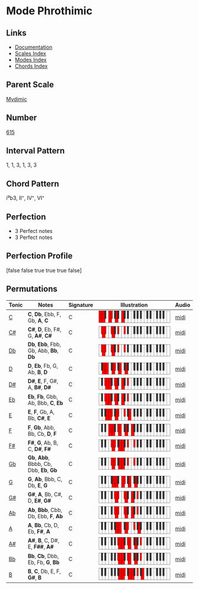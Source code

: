 # Mode Phrothimic

## Links

- [Documentation](README.md)
- [Scales Index](Scales.md)
- [Modes Index](Modes.md)
- [Chords Index](Chords.md)

## Parent Scale

[Mydimic](ScaleMydimic.md)

## Number

[615](https://ianring.com/musictheory/scales/615)

## Interval Pattern

1, 1, 3, 1, 3, 3

## Chord Pattern

i⁰b3, II⁺, IV⁺, VI⁺

## Perfection

- 3 Perfect notes
- 3 Perfect notes

## Perfection Profile

[false false true true true false]

## Permutations

| Tonic | Notes | Signature | Illustration | Audio |
|-------|-------|-----------|--------------|-------|
| [C](ModeCNaturalPhrothimic.md) | **C**, **Db**, Ebb, F, Gb, **A**, **C** | C | ![CNaturalPhrothimic](ModeCNaturalPhrothimic.png) | [midi](https://github.com/edipermadi/music/blob/main/docs/ModeCNaturalPhrothimic.mid?raw=true) |
| [C#](ModeCSharpPhrothimic.md) | **C#**, **D**, Eb, F#, G, **A#**, **C#** | C | ![CSharpPhrothimic](ModeCSharpPhrothimic.png) | [midi](https://github.com/edipermadi/music/blob/main/docs/ModeCSharpPhrothimic.mid?raw=true) |
| [Db](ModeDFlatPhrothimic.md) | **Db**, **Ebb**, Fbb, Gb, Abb, **Bb**, **Db** | C | ![DFlatPhrothimic](ModeDFlatPhrothimic.png) | [midi](https://github.com/edipermadi/music/blob/main/docs/ModeDFlatPhrothimic.mid?raw=true) |
| [D](ModeDNaturalPhrothimic.md) | **D**, **Eb**, Fb, G, Ab, **B**, **D** | C | ![DNaturalPhrothimic](ModeDNaturalPhrothimic.png) | [midi](https://github.com/edipermadi/music/blob/main/docs/ModeDNaturalPhrothimic.mid?raw=true) |
| [D#](ModeDSharpPhrothimic.md) | **D#**, **E**, F, G#, A, **B#**, **D#** | C | ![DSharpPhrothimic](ModeDSharpPhrothimic.png) | [midi](https://github.com/edipermadi/music/blob/main/docs/ModeDSharpPhrothimic.mid?raw=true) |
| [Eb](ModeEFlatPhrothimic.md) | **Eb**, **Fb**, Gbb, Ab, Bbb, **C**, **Eb** | C | ![EFlatPhrothimic](ModeEFlatPhrothimic.png) | [midi](https://github.com/edipermadi/music/blob/main/docs/ModeEFlatPhrothimic.mid?raw=true) |
| [E](ModeENaturalPhrothimic.md) | **E**, **F**, Gb, A, Bb, **C#**, **E** | C | ![ENaturalPhrothimic](ModeENaturalPhrothimic.png) | [midi](https://github.com/edipermadi/music/blob/main/docs/ModeENaturalPhrothimic.mid?raw=true) |
| [F](ModeFNaturalPhrothimic.md) | **F**, **Gb**, Abb, Bb, Cb, **D**, **F** | C | ![FNaturalPhrothimic](ModeFNaturalPhrothimic.png) | [midi](https://github.com/edipermadi/music/blob/main/docs/ModeFNaturalPhrothimic.mid?raw=true) |
| [F#](ModeFSharpPhrothimic.md) | **F#**, **G**, Ab, B, C, **D#**, **F#** | C | ![FSharpPhrothimic](ModeFSharpPhrothimic.png) | [midi](https://github.com/edipermadi/music/blob/main/docs/ModeFSharpPhrothimic.mid?raw=true) |
| [Gb](ModeGFlatPhrothimic.md) | **Gb**, **Abb**, Bbbb, Cb, Dbb, **Eb**, **Gb** | C | ![GFlatPhrothimic](ModeGFlatPhrothimic.png) | [midi](https://github.com/edipermadi/music/blob/main/docs/ModeGFlatPhrothimic.mid?raw=true) |
| [G](ModeGNaturalPhrothimic.md) | **G**, **Ab**, Bbb, C, Db, **E**, **G** | C | ![GNaturalPhrothimic](ModeGNaturalPhrothimic.png) | [midi](https://github.com/edipermadi/music/blob/main/docs/ModeGNaturalPhrothimic.mid?raw=true) |
| [G#](ModeGSharpPhrothimic.md) | **G#**, **A**, Bb, C#, D, **E#**, **G#** | C | ![GSharpPhrothimic](ModeGSharpPhrothimic.png) | [midi](https://github.com/edipermadi/music/blob/main/docs/ModeGSharpPhrothimic.mid?raw=true) |
| [Ab](ModeAFlatPhrothimic.md) | **Ab**, **Bbb**, Cbb, Db, Ebb, **F**, **Ab** | C | ![AFlatPhrothimic](ModeAFlatPhrothimic.png) | [midi](https://github.com/edipermadi/music/blob/main/docs/ModeAFlatPhrothimic.mid?raw=true) |
| [A](ModeANaturalPhrothimic.md) | **A**, **Bb**, Cb, D, Eb, **F#**, **A** | C | ![ANaturalPhrothimic](ModeANaturalPhrothimic.png) | [midi](https://github.com/edipermadi/music/blob/main/docs/ModeANaturalPhrothimic.mid?raw=true) |
| [A#](ModeASharpPhrothimic.md) | **A#**, **B**, C, D#, E, **F##**, **A#** | C | ![ASharpPhrothimic](ModeASharpPhrothimic.png) | [midi](https://github.com/edipermadi/music/blob/main/docs/ModeASharpPhrothimic.mid?raw=true) |
| [Bb](ModeBFlatPhrothimic.md) | **Bb**, **Cb**, Dbb, Eb, Fb, **G**, **Bb** | C | ![BFlatPhrothimic](ModeBFlatPhrothimic.png) | [midi](https://github.com/edipermadi/music/blob/main/docs/ModeBFlatPhrothimic.mid?raw=true) |
| [B](ModeBNaturalPhrothimic.md) | **B**, **C**, Db, E, F, **G#**, **B** | C | ![BNaturalPhrothimic](ModeBNaturalPhrothimic.png) | [midi](https://github.com/edipermadi/music/blob/main/docs/ModeBNaturalPhrothimic.mid?raw=true) |
